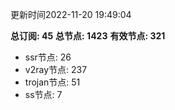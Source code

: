 更新时间2022-11-20 19:49:04

**总订阅: 45**
**总节点: 1423**
**有效节点: 321**
- ssr节点: 26
- v2ray节点: 237
- trojan节点: 51
- ss节点: 7
